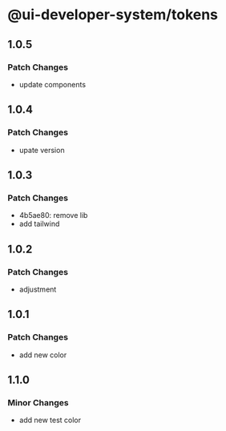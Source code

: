 # @ui-developer-system/tokens

## 1.0.5

### Patch Changes

- update components

## 1.0.4

### Patch Changes

- upate version

## 1.0.3

### Patch Changes

- 4b5ae80: remove lib
- add tailwind

## 1.0.2

### Patch Changes

- adjustment

## 1.0.1

### Patch Changes

- add new color

## 1.1.0

### Minor Changes

- add new test color
